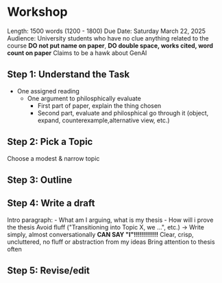 # Workshop

Length: 1500 words (1200 - 1800)
Due Date: Saturday March 22, 2025
Audience: University students who have no clue anything related to the course
**DO not put name on paper**, **DO double space, works cited, word count on paper**
Claims to be a hawk about GenAI


## Step 1: Understand the Task

- One assigned reading
  - One argument to philosphically evaluate
    - First part of paper, explain the thing chosen
    - Second part, evaluate and philosphical go through it (object, expand, counterexample,alternative view, etc.)

## Step 2: Pick a Topic

Choose a modest & narrow topic

## Step 3: Outline

## Step 4: Write a draft

Intro paragraph:
    - What am I arguing, what is my thesis
    - How will i prove the thesis
Avoid fluff ("Transitioning into Topic X, we ...", etc.) -> Write simply, almost conversationally
**CAN SAY "I"!!!!!!!!!!!!**
Clear, crisp, uncluttered, no fluff or abstraction from my ideas
Bring attention to thesis often

## Step 5: Revise/edit
